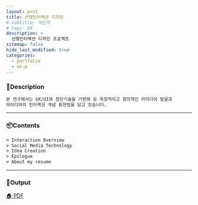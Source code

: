 ```yaml
---
layout: post
title: 선행인터렉션 디자인
# subtitle: 개인작
# tags: UX
description: >
  선행인터렉션 디자인 프로젝트
sitemap: false
hide_last_modified: true
categories:
  - portfolio
  - ux-p
---
```


<!-- ### 선행인터랙션-UX -->

### 📝Description
~~~html
본 연구에서는 UX/UI와 첨단기술을 기반에 둔 독창적이고 창의적인 아이디어 발굴과
아이디어의 인터랙션 개념 표현법을 담고 있습니다.
~~~

----

### 📦Contents
~~~html
> Interaction Overview
> Social Media Technology
> Idea Creation
> Epilogue
> About my resume
~~~
----

### 📌Output

[🏠 PDF](/assets/pdf/Interaction-Idea.pdf)
